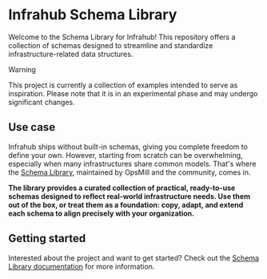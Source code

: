 # Infrahub Schema Library

Welcome to the Schema Library for Infrahub! This repository offers a collection of schemas designed to streamline and standardize infrastructure-related data structures.

> [!WARNING]
> This project is currently a collection of examples intended to serve as inspiration. Please note that it is in an experimental phase and may undergo significant changes.

## Use case

Infrahub ships without built-in schemas, giving you complete freedom to define your own. However, starting from scratch can be overwhelming, especially when many infrastructures share common models. That's where the [Schema Library](https://github.com/opsmill/schema-library), maintained by OpsMill and the community, comes in.

**The library provides a curated collection of practical, ready-to-use schemas designed to reflect real-world infrastructure needs. Use them out of the box, or treat them as a foundation: copy, adapt, and extend each schema to align precisely with your organization.**

## Getting started

Interested about the project and want to get started? Check out the [Schema Library documentation](https://docs.infrahub.app/schema-library) for more information.
